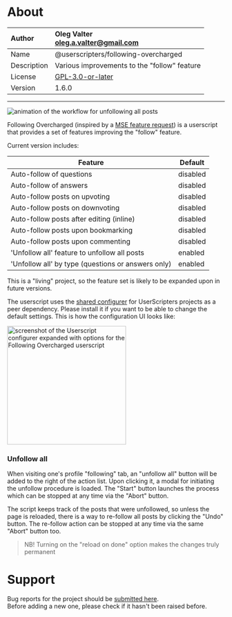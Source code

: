 
# About

| Author       | Oleg Valter<br>[oleg.a.valter@gmail.com](mailto:oleg.a.valter@gmail.com) |
| :----------- | :----------------------- |
| Name | @userscripters/following-overcharged |
| Description | Various improvements to the "follow" feature |
| License | [GPL-3.0-or-later](https://spdx.org/licenses/GPL-3.0-or-later) |
| Version | 1.6.0 |

---

![animation of the workflow for unfollowing all posts](https://i.stack.imgur.com/nwjiU.gif)

Following Overcharged (inspired by a [MSE feature request](https://meta.stackexchange.com/q/378980/786798)) is a userscript that provides a set of features improving the "follow" feature.

Current version includes:

| Feature                                            | Default  |
| -------------------------------------------------- | -------- |
| Auto-follow of questions                           | disabled |
| Auto-follow of answers                             | disabled |
| Auto-follow posts on upvoting                      | disabled |
| Auto-follow posts on downvoting                    | disabled |
| Auto-follow posts after editing (inline)           | disabled |
| Auto-follow posts upon bookmarking                 | disabled |
| Auto-follow posts upon commenting                  | disabled |
| 'Unfollow all' feature to unfollow all posts       | enabled  |
| 'Unfollow all' by type (questions or answers only) | enabled  |

This is a "living" project, so the feature set is likely to be expanded upon in future versions.

The userscript uses the [shared configurer](https://stackapps.com/q/9403/78873) for UserScripters projects as a peer dependency.
Please install it if you want to be able to change the default settings.
This is how the configuration UI looks like:

<img src="https://i.stack.imgur.com/AZQgr.png" width="275" alt="screenshot of the Userscript configurer expanded with options for the Following Overcharged userscript" />

### Unfollow all

When visiting one's profile "following" tab, an "unfollow all" button will be added to the right of the action list.
Upon clicking it, a modal for initiating the unfollow procedure is loaded.
The "Start" button launches the process which can be stopped at any time via the "Abort" button.

The script keeps track of the posts that were unfollowed, so unless the page is reloaded, there is a way to re-follow all posts by clicking the "Undo" button.
The re-follow action can be stopped at any time via the same "Abort" button too.

> NB! Turning on the "reload on done" option makes the changes truly permanent


# Support

Bug reports for the project should be [submitted here](https://github.com/userscripters/following-overcharged/issues).
<br>Before adding a new one, please check if it hasn't been raised before.
  
